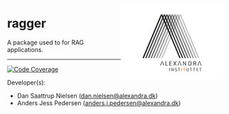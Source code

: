 <a href="https://github.com/alexandrainst/ragger"><img src="https://github.com/alexandrainst/ragger/raw/main/gfx/alexandra_logo.png" width="239" height="175" align="right" /></a>
# ragger

A package used to for RAG applications.

______________________________________________________________________
[![Code Coverage](https://img.shields.io/badge/Coverage-82%25-yellowgreen.svg)](https://github.com/alexandrainst/ragger/tree/main/tests)


Developer(s):

- Dan Saattrup Nielsen (dan.nielsen@alexandra.dk)
- Anders Jess Pedersen (anders.j.pedersen@alexandra.dk)
